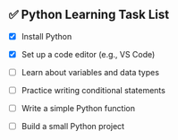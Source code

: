 ## ✅ Python Learning Task List

- [x] Install Python
- [x] Set up a code editor (e.g., VS Code)
- [ ] Learn about variables and data types
- [ ] Practice writing conditional statements
- [ ] Write a simple Python function
- [ ] Build a small Python project

